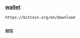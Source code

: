 ### [wallet](https://bitcoin.org/en/download)

    https://bitcoin.org/en/download
    
### [src](https://github.com/bitcoin/bitcoin)
